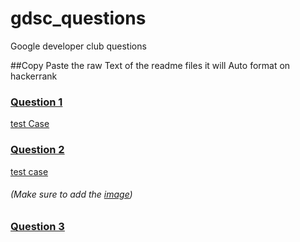 # gdsc_questions

Google developer club questions

##Copy Paste the raw Text of the readme files it will Auto format on hackerrank

### [Question 1](question_1/question.md)

[test Case](question_1/testCases)

### [Question 2](question_2/question.md)

[test case](question_2/testCases)

###### (Make sure to add the [image](question_2/rainwater1.png))

### [Question 3](question_3/question.md)
